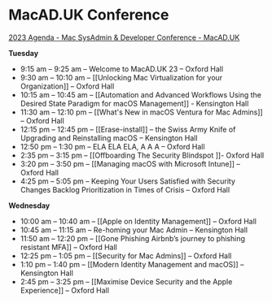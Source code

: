 

# MacAD.UK Conference

[2023 Agenda - Mac SysAdmin & Developer Conference - MacAD.UK](https://macad.uk/2023-agenda) 

**Tuesday**

- 9:15 am – 9:25 am – Welcome to MacAD.UK 23 – Oxford Hall
- 9:30 am – 10:10 am – [[Unlocking Mac Virtualization for your Organization]] – Oxford Hall
- 10:15 am – 10:45 am – [[Automation and Advanced Workflows Using the Desired State Paradigm for macOS Management]] - Kensington Hall
- 11:30 am – 12:10 pm – [[What's New in macOS Ventura for Mac Admins]] – Oxford Hall
- 12:15 pm – 12:45 pm – [[Erase-install]] – the Swiss Army Knife of Upgrading and Reinstalling macOS – Kensington Hall
- 12:50 pm – 1:30 pm – ELA ELA ELA, A A A – Oxford Hall
- 2:35 pm – 3:15 pm – [[Offboarding The Security Blindspot ]]- Oxford Hall
- 3:20 pm – 3:50 pm – [[Managing macOS with Microsoft Intune]] – Oxford Hall
- 4:25 pm – 5:05 pm – Keeping Your Users Satisfied with Security Changes Backlog Prioritization in Times of Crisis – Oxford Hall

**Wednesday**

- 10:00 am – 10:40 am – [[Apple on Identity Management]] – Oxford Hall
- 10:45 am – 11:15 am – Re-homing your Mac Admin – Kensington Hall
- 11:50 am – 12:20 pm – [[Gone Phishing Airbnb’s journey to phishing resistant MFA]] – Oxford Hall
- 12:25 pm – 1:05 pm – [[Security for Mac Admins]] – Oxford Hall
- 1:10 pm – 1:40 pm – [[Modern Identity Management and macOS]] – Kensington Hall
- 2:45 pm – 3:25 pm – [[Maximise Device Security and the Apple Experience]] – Oxford Hall
